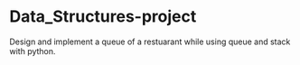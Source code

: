# Data_Structures-project
Design and implement a queue of a restuarant while using queue and stack with python.
